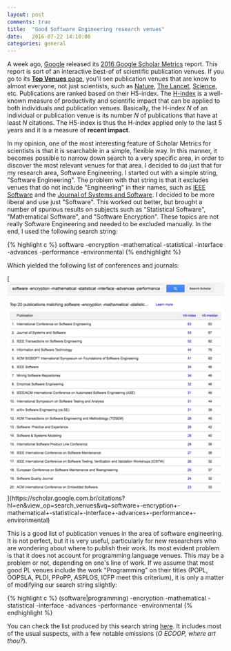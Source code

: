 ```yaml
---
layout: post
comments: true
title:  "Good Software Engineering research venues"
date:   2016-07-22 14:10:06
categories: general
---
```

A week ago, [Google](http://www.google.com) released its [2016 Google Scholar Metrics](https://googlescholar.blogspot.com.br/2016/07/2016-scholar-metrics-released_14.html) report. This report is sort of an interactive best-of of scientific publication venues. If you go to its [**Top Venues** page](https://scholar.google.com/citations?view_op=top_venues), you'll see publication venues that are know to almost everyone, not just scientists, such as [Nature](http://www.nature.com), [The Lancet](http://www.thelancet.com), [Science](http://www.sciencemag.com), etc. Publications are ranked based on their H5-index. The [H-index](https://en.wikipedia.org/wiki/H-index) is a well-known measure of productivity and scientific impact that can be applied to both individuals and publication venues. Basically, the H-index *N* of an individual or publication venue is its number *N* of publications that have at least *N* citations. The H5-index is thus the H-index applied only to the last 5 years and it is a measure of **recent impact**.

In my opinion, one of the most interesting feature of Scholar Metrics for scientists is that it is searchable in a simple, flexible way. In this manner, it becomes possible to narrow down search to a very specific area, in order to discover the most relevant venues for that area. I decided to do just that for my research area, Software Engineering. I started out with a simple string, "Software Engineering". The problem with that string is that it excludes venues that do not include "Engineering" in their names, such as [IEEE Software](https://www.computer.org/software-magazine/) and the [Journal of Systems and Software](http://www.journals.elsevier.com/journal-of-systems-and-software/). I decided to be more liberal and use just "Software". This worked out better, but brought a number of spurious results on subjects such as "Statistical Software", "Mathematical Software", and "Software Encryption". These topics are not really Software Engineering and needed to be excluded manually. In the end, I used the following search string:

{% highlight c %}
software -encryption -mathematical -statistical -interface -advances -performance -environmental
{% endhighlight %}

Which yielded the following list of conferences and journals:

[![Top 20 Software Engineering venues](https://raw.githubusercontent.com/fernandocastor/fernandocastor.github.io/master/images/venues.png "https://scholar.google.com.br/citations?hl=en&view_op=search_venues&vq=software+-encryption+-mathematical+-statistical+-interface+-advances+-performance+-environmental")](https://scholar.google.com.br/citations?hl=en&view_op=search_venues&vq=software+-encryption+-mathematical+-statistical+-interface+-advances+-performance+-environmental)

This is a good list of publication venues in the area of software engineering. It is not perfect, but it is very useful, particularly for new researchers who are wondering about where to publish their work. Its most evident problem is that it does not account for programming language venues. This may be a problem or not, depending on one's line of work. If we assume that most good PL venues include the work "Programming" on their titles (POPL, OOPSLA, PLDI, PPoPP, ASPLOS, ICFP meet this criterium), it is only a matter of modifying our search string slightly:

{% highlight c %}
(software|programming) -encryption -mathematical -statistical -interface -advances -performance -environmental
{% endhighlight %}

You can check the list produced by this search string [here](https://scholar.google.com.br/citations?hl=en&view_op=search_venues&vq=%28software%7Cprogramming%29+-encryption+-mathematical+-statistical+-interface+-advances+-performance+-environmental). It includes most of the usual suspects, with a few notable omissions (*O ECOOP, where art thou?*).
